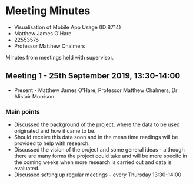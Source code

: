 # Meeting Minutes

* Visualisation of Mobile App Usage (ID:8714)
* Matthew James O'Hare
* 2255357o
* Professor Matthew Chalmers

Minutes from meetings held with supervisor.

## Meeting 1 - 25th September 2019, 13:30-14:00

* Present - Matthew James O'Hare, Professor Matthew Chalmers, Dr Alistair Morrison

### Main points
* Discussed the background of the project, where the data to be used originated and how it came to be.  
* Should receive this data soon and in the mean time readings will be provided to help with research.  
* Discussed the vision of the project and some general ideas - although there are many forms the project could take and will be more specifc in the coming weeks when more research is carried out and data is evaluated.  
* Discussed setting up regular meetings - every Thursday 13:30-14:00  


